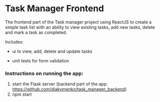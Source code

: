 # Task Manager Frontend

The frontend part of the Task manager project using ReactJS to create a simple task list with an ability to view existing tasks, add new tasks, delete and mark a task as completed. 

Includes:

- ui to view, add, delete and update tasks

- unit tests for form validation

### Instructions on running the app:

1. start the Flask server (backend part of the app: https://github.com/diakymenko/task_manager_backend)
2. npm start
